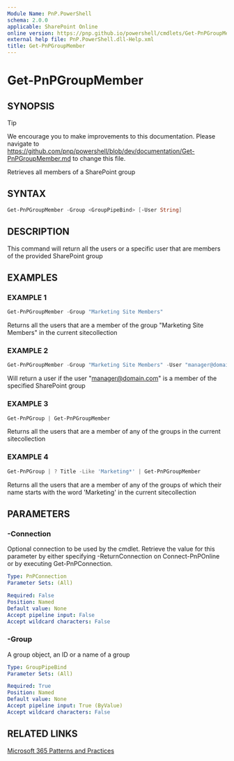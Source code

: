 ```yaml
---
Module Name: PnP.PowerShell
schema: 2.0.0
applicable: SharePoint Online
online version: https://pnp.github.io/powershell/cmdlets/Get-PnPGroupMember.html
external help file: PnP.PowerShell.dll-Help.xml
title: Get-PnPGroupMember
---
```

  
# Get-PnPGroupMember

## SYNOPSIS

> [!TIP]
> We encourage you to make improvements to this documentation. Please navigate to https://github.com/pnp/powershell/blob/dev/documentation/Get-PnPGroupMember.md to change this file.

Retrieves all members of a SharePoint group

## SYNTAX

```powershell
Get-PnPGroupMember -Group <GroupPipeBind> [-User String]
```

## DESCRIPTION
This command will return all the users or a specific user that are members of the provided SharePoint group

## EXAMPLES

### EXAMPLE 1
```powershell
Get-PnPGroupMember -Group "Marketing Site Members"
```

Returns all the users that are a member of the group "Marketing Site Members" in the current sitecollection

### EXAMPLE 2
```powershell
Get-PnPGroupMember -Group "Marketing Site Members" -User "manager@domain.com"
```

Will return a user if the user "manager@domain.com" is a member of the specified SharePoint group

### EXAMPLE 3
```powershell
Get-PnPGroup | Get-PnPGroupMember
```

Returns all the users that are a member of any of the groups in the current sitecollection

### EXAMPLE 4
```powershell
Get-PnPGroup | ? Title -Like 'Marketing*' | Get-PnPGroupMember
```

Returns all the users that are a member of any of the groups of which their name starts with the word 'Marketing' in the current sitecollection

## PARAMETERS

### -Connection
Optional connection to be used by the cmdlet. Retrieve the value for this parameter by either specifying -ReturnConnection on Connect-PnPOnline or by executing Get-PnPConnection.

```yaml
Type: PnPConnection
Parameter Sets: (All)

Required: False
Position: Named
Default value: None
Accept pipeline input: False
Accept wildcard characters: False
```

### -Group
A group object, an ID or a name of a group

```yaml
Type: GroupPipeBind
Parameter Sets: (All)

Required: True
Position: Named
Default value: None
Accept pipeline input: True (ByValue)
Accept wildcard characters: False
```

## RELATED LINKS

[Microsoft 365 Patterns and Practices](https://aka.ms/m365pnp)